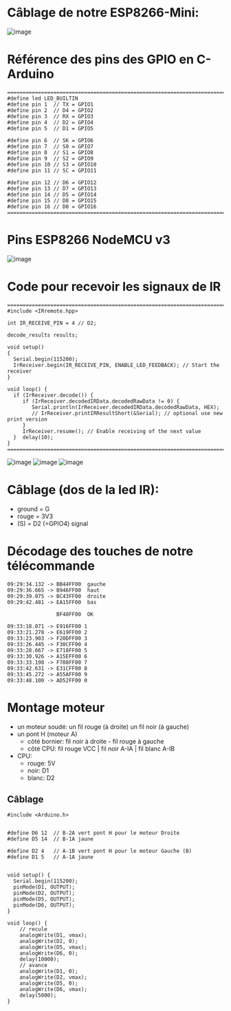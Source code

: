 

# Câblage de notre ESP8266-Mini:

![image](image.png)


# Référence des pins des GPIO en C-Arduino

````
==========================================================================================
#define led LED_BUILTIN
#define pin 1  // TX = GPIO1
#define pin 2  // D4 = GPIO2
#define pin 3  // RX = GPIO3
#define pin 4  // D2 = GPIO4
#define pin 5  // D1 = GPIO5

#define pin 6  // SK = GPIO6
#define pin 7  // S0 = GPIO7
#define pin 8  // S1 = GPIO8
#define pin 9  // S2 = GPIO9
#define pin 10 // S3 = GPIO10
#define pin 11 // SC = GPIO11

#define pin 12 // D6 = GPIO12
#define pin 13 // D7 = GPIO13
#define pin 14 // D5 = GPIO14
#define pin 15 // D8 = GPIO15
#define pin 16 // D0 = GPIO16
==========================================================================================
````

# Pins ESP8266 NodeMCU v3

![image](nodemcu-v3-pinout.png)


# Code pour recevoir les signaux de IR

````
==========================================================================================
#include <IRremote.hpp>

int IR_RECEIVE_PIN = 4 // D2;

decode_results results;

void setup()
{
  Serial.begin(115200);
  IrReceiver.begin(IR_RECEIVE_PIN, ENABLE_LED_FEEDBACK); // Start the receiver
}

void loop() {
  if (IrReceiver.decode()) {
     if (IrReceiver.decodedIRData.decodedRawData != 0) {
        Serial.println(IrReceiver.decodedIRData.decodedRawData, HEX);
        // IrReceiver.printIRResultShort(&Serial); // optional use new print version
     }
     IrReceiver.resume(); // Enable receiving of the next value
  }  delay(10);
}
==========================================================================================
````




![image](IMG_20230426_091232_2.jpg)
![image](IMG_20230426_091241.jpg)
![image](IMG_20230426_091232.jpg)

# Câblage (dos de la led IR):

+ ground = G
+ rouge = 3V3
+ (S) = D2 (=GPIO4) signal

# Décodage des touches de notre télécommande


````
09:29:34.132 -> BB44FF00  gauche
09:29:36.665 -> B946FF00  haut
09:29:39.075 -> BC43FF00  droite
09:29:42.481 -> EA15FF00  bas

                BF40FF00  OK

09:33:18.071 -> E916FF00 1
09:33:21.278 -> E619FF00 2
09:33:23.903 -> F20DFF00 3
09:33:26.445 -> F30CFF00 4
09:33:28.667 -> E718FF00 5
09:33:30.926 -> A15EFF00 6
09:33:33.198 -> F708FF00 7
09:33:42.631 -> E31CFF00 8
09:33:45.272 -> A55AFF00 9
09:33:48.100 -> AD52FF00 0
````



# Montage moteur

+ un moteur soudé: un fil rouge (à droite) un fil noir (à gauche) 
+ un pont H (moteur A) 
  + côté bornier: fil noir à droite - fil rouge à gauche
  + côté CPU: fil rouge VCC | fil noir A-IA | fil blanc A-IB
+ CPU: 
  + rouge: 5V
  + noir: D1
  + blanc: D2
  


## Câblage

````
#include <Arduino.h>


#define D6 12  // B-2A vert pont H pour le moteur Droite
#define D5 14  // B-1A jaune

#define D2 4   // A-1B vert pont H pour le moteur Gauche (B)
#define D1 5   // A-1A jaune


void setup() {
  Serial.begin(115200);
  pinMode(D1, OUTPUT);
  pinMode(D2, OUTPUT);
  pinMode(D5, OUTPUT);
  pinMode(D6, OUTPUT);
}

void loop() {
    // recule  
    analogWrite(D1, vmax);
    analogWrite(D2, 0);
    analogWrite(D5, vmax);
    analogWrite(D6, 0);
    delay(10000);
    // avance
    analogWrite(D1, 0);
    analogWrite(D2, vmax);
    analogWrite(D5, 0);
    analogWrite(D6, vmax);
    delay(5000);
}

````